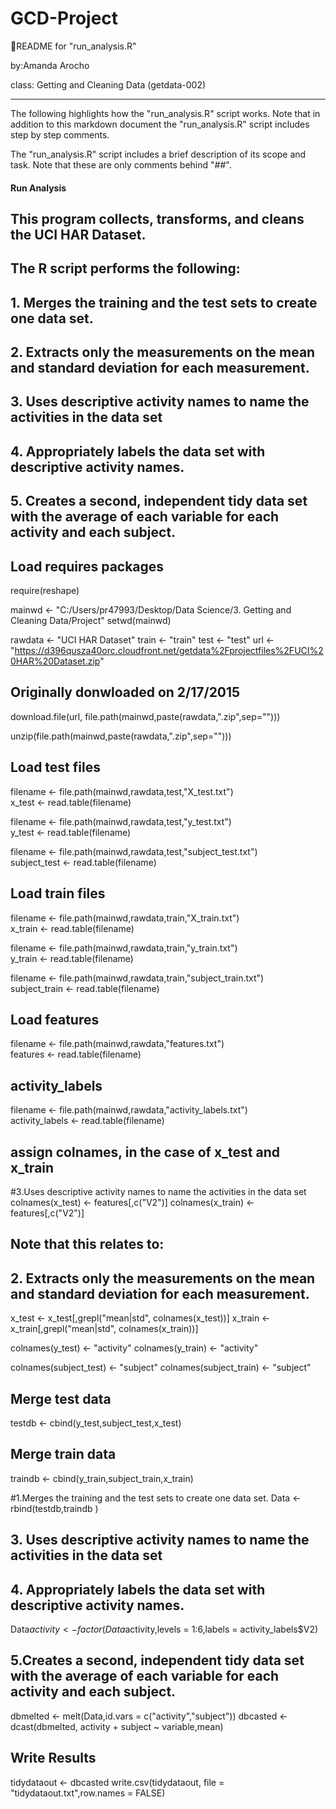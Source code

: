# GCD-Project
README for "run_analysis.R"

by:Amanda Arocho

class: Getting and Cleaning Data (getdata-002)

--------------------------------------------------------------------------------

The following highlights how the "run_analysis.R" script works. Note that in addition to this markdown document the "run_analysis.R" script includes step by step comments.

The "run_analysis.R" script includes a brief description of its scope and task. Note that these are only comments behind "##".

#### Run Analysis #### 
 ## This program collects, transforms, and cleans the UCI HAR Dataset. 
 

 ## The R script performs the following:  
 ## 1. Merges the training and the test sets to create one data set. 
 ## 2. Extracts only the measurements on the mean and standard deviation for each measurement.  
 ## 3. Uses descriptive activity names to name the activities in the data set 
 ## 4. Appropriately labels the data set with descriptive activity names.  
 ## 5. Creates a second, independent tidy data set with the average of each variable for each activity and each subject. 

## Load requires packages 
require(reshape) 

mainwd <- "C:/Users/pr47993/Desktop/Data Science/3. Getting and Cleaning Data/Project" 
setwd(mainwd) 

rawdata <- "UCI HAR Dataset" 
train <- "train" 
test <- "test" 
url <- "https://d396qusza40orc.cloudfront.net/getdata%2Fprojectfiles%2FUCI%20HAR%20Dataset.zip" 
 
## Originally donwloaded on 2/17/2015 
download.file(url, file.path(mainwd,paste(rawdata,".zip",sep=""))) 
 
unzip(file.path(mainwd,paste(rawdata,".zip",sep="")))
 
## Load test files 
 filename <- file.path(mainwd,rawdata,test,"X_test.txt")  
 x_test <- read.table(filename) 
 
 filename <- file.path(mainwd,rawdata,test,"y_test.txt")  
 y_test <- read.table(filename) 
 
 filename <- file.path(mainwd,rawdata,test,"subject_test.txt")  
 subject_test <- read.table(filename) 

## Load train files 
 filename <- file.path(mainwd,rawdata,train,"X_train.txt")  
 x_train <- read.table(filename) 
 
filename <- file.path(mainwd,rawdata,train,"y_train.txt")  
 y_train <- read.table(filename) 

filename <- file.path(mainwd,rawdata,train,"subject_train.txt")  
subject_train <- read.table(filename) 

## Load features 
filename <- file.path(mainwd,rawdata,"features.txt")  
features <- read.table(filename) 

## activity_labels 
filename <- file.path(mainwd,rawdata,"activity_labels.txt")  
activity_labels <- read.table(filename) 

## assign colnames, in the case of x_test and x_train 
#3.Uses descriptive activity names to name the activities in the data set
colnames(x_test) <- features[,c("V2")] 
colnames(x_train) <- features[,c("V2")] 

## Note that this relates to: 
 ## 2. Extracts only the measurements on the mean and standard deviation for each measurement.  
 x_test <- x_test[,grepl("mean|std", colnames(x_test))] 
 x_train <- x_train[,grepl("mean|std", colnames(x_train))] 
 
colnames(y_test) <- "activity" 
colnames(y_train) <- "activity" 
 
colnames(subject_test) <- "subject" 
colnames(subject_train) <- "subject" 

## Merge test data 
 testdb <- cbind(y_test,subject_test,x_test) 
 
## Merge train data 
traindb <- cbind(y_train,subject_train,x_train) 

#1.Merges the training and the test sets to create one data set.
Data <- rbind(testdb,traindb )

## 3. Uses descriptive activity names to name the activities in the data set 
## 4. Appropriately labels the data set with descriptive activity names.  
Data$activity <- factor(Data$activity,levels = 1:6,labels = activity_labels$V2) 

## 5.Creates a second, independent tidy data set with the average of each variable for each activity and each subject.  
dbmelted <- melt(Data,id.vars = c("activity","subject")) 
dbcasted <- dcast(dbmelted, activity + subject ~ variable,mean) 

## Write Results 
tidydataout <- dbcasted 
write.csv(tidydataout, file = "tidydataout.txt",row.names = FALSE) 











